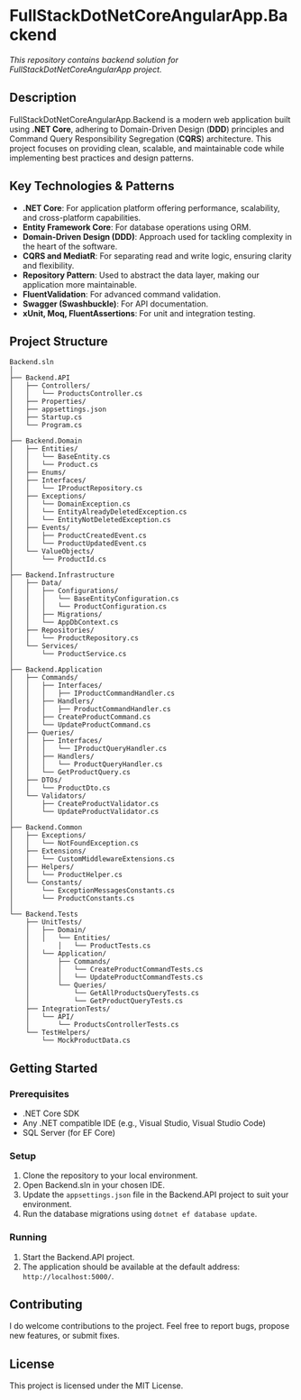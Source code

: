 # FullStackDotNetCoreAngularApp.Backend

*This repository contains backend solution for FullStackDotNetCoreAngularApp project.*

## Description

FullStackDotNetCoreAngularApp.Backend is a modern web application built using **.NET Core**, adhering to Domain-Driven Design (**DDD**) principles and Command Query Responsibility Segregation (**CQRS**) architecture.
This project focuses on providing clean, scalable, and maintainable code while implementing best practices and design patterns.

## Key Technologies & Patterns

-   **.NET Core**: For application platform offering performance, scalability, and cross-platform capabilities.
-   **Entity Framework Core**: For database operations using ORM.
-   **Domain-Driven Design (DDD)**: Approach used for tackling complexity in the heart of the software.
-   **CQRS and MediatR**: For separating read and write logic, ensuring clarity and flexibility.
-   **Repository Pattern**: Used to abstract the data layer, making our application more maintainable.
-   **FluentValidation**: For advanced command validation.
-   **Swagger (Swashbuckle)**: For API documentation.
-   **xUnit, Moq, FluentAssertions**: For unit and integration testing.

## Project Structure

    Backend.sln
    │
    ├── Backend.API
    │   ├── Controllers/
    │   │   └── ProductsController.cs
    │   ├── Properties/
    │   ├── appsettings.json
    │   ├── Startup.cs
    │   └── Program.cs
    │
    ├── Backend.Domain
    │   ├── Entities/
    │   │   └── BaseEntity.cs
    │   │   └── Product.cs
    │   ├── Enums/
    │   ├── Interfaces/
    │   │   └── IProductRepository.cs
    │   ├── Exceptions/
    │   │   └── DomainException.cs
    │   │   └── EntityAlreadyDeletedException.cs
    │   │   └── EntityNotDeletedException.cs
    │   ├── Events/
    │   │   ├── ProductCreatedEvent.cs
    │   │   └── ProductUpdatedEvent.cs
    │   └── ValueObjects/
    │       └── ProductId.cs
    │
    ├── Backend.Infrastructure
    │   ├── Data/
    │   │   ├── Configurations/
    │   │   │   └── BaseEntityConfiguration.cs
    │   │   │   └── ProductConfiguration.cs
    │   │   ├── Migrations/
    │   │   └── AppDbContext.cs
    │   ├── Repositories/
    │   │   └── ProductRepository.cs
    │   └── Services/
    │       └── ProductService.cs
    │
    ├── Backend.Application
    │   ├── Commands/
    │   │   ├── Interfaces/
    │   │   │   ├── IProductCommandHandler.cs
    │   │   ├── Handlers/
    │   │   │   ├── ProductCommandHandler.cs
    │   │   ├── CreateProductCommand.cs
    │   │   └── UpdateProductCommand.cs
    │   ├── Queries/
    │   │   ├── Interfaces/
    │   │   │   └── IProductQueryHandler.cs
    │   │   ├── Handlers/
    │   │   │   └── ProductQueryHandler.cs
    │   │   └── GetProductQuery.cs
    │   ├── DTOs/
    │   │   └── ProductDto.cs
    │   └── Validators/
    │       ├── CreateProductValidator.cs
    │       └── UpdateProductValidator.cs
    │
    ├── Backend.Common
    │   ├── Exceptions/
    │   │   └── NotFoundException.cs
    │   ├── Extensions/
    │   │   └── CustomMiddlewareExtensions.cs
    │   ├── Helpers/
    │   │   └── ProductHelper.cs
    │   └── Constants/
    │       └── ExceptionMessagesConstants.cs
    │       └── ProductConstants.cs
    │
    └── Backend.Tests
        ├── UnitTests/
        │   ├── Domain/
        │   │   └── Entities/
        │       │   └── ProductTests.cs
        │   └── Application/
        │       ├── Commands/
        │       │   └── CreateProductCommandTests.cs
        │       │   └── UpdateProductCommandTests.cs
        │       └── Queries/
        │           └── GetAllProductsQueryTests.cs
        │           └── GetProductQueryTests.cs
        ├── IntegrationTests/
        │   └── API/
        │       └── ProductsControllerTests.cs
        └── TestHelpers/
            └── MockProductData.cs

## Getting Started

### Prerequisites

-   .NET Core SDK
-   Any .NET compatible IDE (e.g., Visual Studio, Visual Studio Code)
-   SQL Server (for EF Core)

### Setup

1.  Clone the repository to your local environment.
2.  Open Backend.sln in your chosen IDE.
3.  Update the `appsettings.json` file in the Backend.API project to suit your environment.
4.  Run the database migrations using `dotnet ef database update`.

### Running

1.  Start the Backend.API project.
2.  The application should be available at the default address: `http://localhost:5000/`.

## Contributing

I do welcome contributions to the project.
Feel free to report bugs, propose new features, or submit fixes.

## License

This project is licensed under the MIT License.
